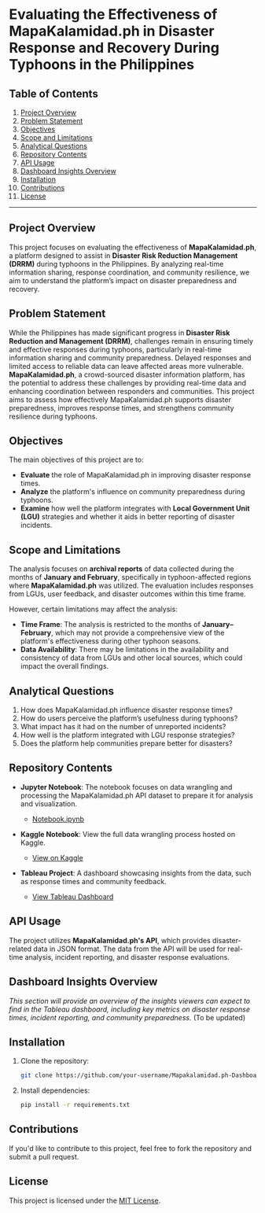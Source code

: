 # Evaluating the Effectiveness of MapaKalamidad.ph in Disaster Response and Recovery During Typhoons in the Philippines

## Table of Contents
1. [Project Overview](#project-overview)
2. [Problem Statement](#problem-statement)
3. [Objectives](#objectives)
4. [Scope and Limitations](#scope-and-limitations)
5. [Analytical Questions](#analytical-questions)
6. [Repository Contents](#repository-contents)
7. [API Usage](#api-usage)
8. [Dashboard Insights Overview](#dashboard-insights-overview)
9. [Installation](#installation)
10. [Contributions](#contributions)
11. [License](#license)

---

## Project Overview
This project focuses on evaluating the effectiveness of **MapaKalamidad.ph**, a platform designed to assist in **Disaster Risk Reduction Management (DRRM)** during typhoons in the Philippines. By analyzing real-time information sharing, response coordination, and community resilience, we aim to understand the platform’s impact on disaster preparedness and recovery.

## Problem Statement
While the Philippines has made significant progress in **Disaster Risk Reduction and Management (DRRM)**, challenges remain in ensuring timely and effective responses during typhoons, particularly in real-time information sharing and community preparedness. Delayed responses and limited access to reliable data can leave affected areas more vulnerable. **MapaKalamidad.ph**, a crowd-sourced disaster information platform, has the potential to address these challenges by providing real-time data and enhancing coordination between responders and communities. This project aims to assess how effectively MapaKalamidad.ph supports disaster preparedness, improves response times, and strengthens community resilience during typhoons.

## Objectives
The main objectives of this project are to:
- **Evaluate** the role of MapaKalamidad.ph in improving disaster response times.
- **Analyze** the platform's influence on community preparedness during typhoons.
- **Examine** how well the platform integrates with **Local Government Unit (LGU)** strategies and whether it aids in better reporting of disaster incidents.

## Scope and Limitations

The analysis focuses on **archival reports** of data collected during the months of **January and February**, specifically in typhoon-affected regions where **MapaKalamidad.ph** was utilized. The evaluation includes responses from LGUs, user feedback, and disaster outcomes within this time frame.

However, certain limitations may affect the analysis:
- **Time Frame**: The analysis is restricted to the months of **January–February**, which may not provide a comprehensive view of the platform's effectiveness during other typhoon seasons.
- **Data Availability**: There may be limitations in the availability and consistency of data from LGUs and other local sources, which could impact the overall findings.

## Analytical Questions
1. How does MapaKalamidad.ph influence disaster response times?
2. How do users perceive the platform’s usefulness during typhoons?
3. What impact has it had on the number of unreported incidents?
4. How well is the platform integrated with LGU response strategies?
5. Does the platform help communities prepare better for disasters?

## Repository Contents
- **Jupyter Notebook**: The notebook focuses on data wrangling and processing the MapaKalamidad.ph API dataset to prepare it for analysis and visualization.
    - [Notebook.ipynb](./Notebook.ipynb)
  
- **Kaggle Notebook**: View the full data wrangling process hosted on Kaggle.
    - [View on Kaggle](https://www.kaggle.com/code/joshuamacatunao/mapakalamidad-ph-data-wrangling)

- **Tableau Project**: A dashboard showcasing insights from the data, such as response times and community feedback.
    - [View Tableau Dashboard](link_to_your_tableau_project)

## API Usage
The project utilizes **MapaKalamidad.ph's API**, which provides disaster-related data in JSON format. The data from the API will be used for real-time analysis, incident reporting, and disaster response evaluations.

## Dashboard Insights Overview
*This section will provide an overview of the insights viewers can expect to find in the Tableau dashboard, including key metrics on disaster response times, incident reporting, and community preparedness.* (To be updated)

## Installation
1. Clone the repository:
    ```bash
    git clone https://github.com/your-username/Mapakalamidad.ph-Dashboarding-Project.git
    ```
2. Install dependencies:
    ```bash
    pip install -r requirements.txt
    ```

## Contributions
If you'd like to contribute to this project, feel free to fork the repository and submit a pull request.

## License
This project is licensed under the [MIT License](LICENSE).
